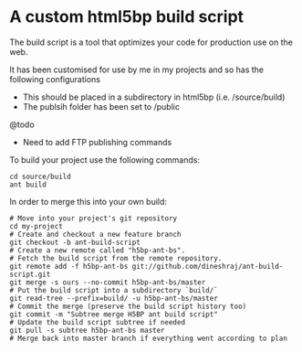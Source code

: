 # A custom html5bp build script

The build script is a tool that optimizes your code for production use on the web.

It has been customised for use by me in my projects and so has the following configurations

* This should be placed in a subdirectory in html5bp (i.e. /source/build)
* The publsih folder has been set to /public

@todo
* Need to add FTP publishing commands

To build your project use the following commands:

    cd source/build
    ant build


In order to merge this into your own build:

    # Move into your project's git repository
    cd my-project
    # Create and checkout a new feature branch
    git checkout -b ant-build-script
    # Create a new remote called "h5bp-ant-bs".
    # Fetch the build script from the remote repository.
    git remote add -f h5bp-ant-bs git://github.com/dineshraj/ant-build-script.git
    git merge -s ours --no-commit h5bp-ant-bs/master
    # Put the build script into a subdirectory `build/`
    git read-tree --prefix=build/ -u h5bp-ant-bs/master
    # Commit the merge (preserve the build script history too)
    git commit -m "Subtree merge H5BP ant build script"
    # Update the build script subtree if needed
    git pull -s subtree h5bp-ant-bs master
    # Merge back into master branch if everything went according to plan
